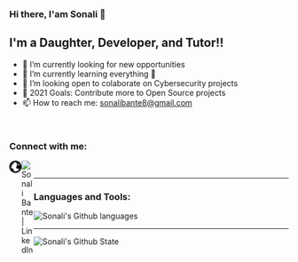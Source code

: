 ### Hi there, I'am Sonali 👋

## I'm a Daughter, Developer, and Tutor!!

- 🔭 I’m currently looking for new opportunities
- 🌱 I’m currently learning everything 🤣
- 👯 I’m looking open to colaborate on Cybersecurity projects
- 🥅 2021 Goals: Contribute more to Open Source projects
- 📫 How to reach me: sonalibante8@gmail.com

</br>

### Connect with me:

[<img align="left" alt="https://sonalibante.github.io/" width="22px" src="https://raw.githubusercontent.com/iconic/open-iconic/master/svg/globe.svg" />][website]
[<img align="left" alt="Sonali Bante | LinkedIn" width="22px" src="https://cdn.jsdelivr.net/npm/simple-icons@v3/icons/linkedin.svg" />][linkedin]

</br>

---

### Languages and Tools:
<image aline="left" alt="Sonali's Github languages" src="https://github-readme-stats.vercel.app/api/top-langs/?username=sonalibante" />

</br>

---

<image aline="left" alt="Sonali's Github State" src="https://github-readme-stats.vercel.app/api?username=sonalibante&show_icons=true&hide_border=true" />


[website]: https://sonalibante.github.io/
[linkedin]: https://www.linkedin.com/in/sonalibante/

